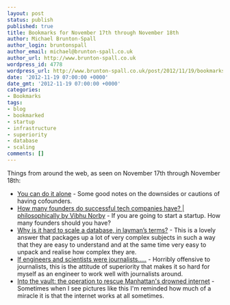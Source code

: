 ```yaml
---
layout: post
status: publish
published: true
title: Bookmarks for November 17th through November 18th
author: Michael Brunton-Spall
author_login: bruntonspall
author_email: michael@brunton-spall.co.uk
author_url: http://www.brunton-spall.co.uk
wordpress_id: 4778
wordpress_url: http://www.brunton-spall.co.uk/post/2012/11/19/bookmarks-for-november-17th-3/
date: '2012-11-19 07:00:00 +0000'
date_gmt: '2012-11-19 07:00:00 +0000'
categories:
- Bookmarks
tags:
- blog
- bookmarked
- startup
- infrastructure
- superiority
- database
- scaling
comments: []
---
```

<p>Things from around the web, as seen on November 17th through November 18th:</p>
<ul>
<li><a href="http://ryancarson.com/post/35939367603/you-can-do-it-alone">You can do it alone</a> - Some good notes on the downsides or cautions of having cofounders.</li>
<li><a href="http://philosophically.com/some-data-on-founder-counts-at-top-companies">How many founders do successful tech companies have? | philosophically by Vibhu Norby</a> - If you are going to start a startup. How many founders should you have?</li>
<li><a href="http://www.quora.com/Database-Systems/Why-is-it-hard-to-scale-a-database-in-layman’s-terms/answer/Paul-King-2?srid=ie4&amp;st=ns">Why is it hard to scale a database, in layman&rsquo;s terms?</a> - This is a lovely answer that packages up a lot of very complex subjects in such a way that they are easy to understand and at the same time very easy to unpack and realise how complex they are.</li>
<li><a href="http://gatech.tumblr.com/post/35926696549/if-engineers-and-scientists-were-journalists">If engineers and scientists were journalists.....</a> - Horribly offensive to journalists, this is the attitude of superiority that makes it so hard for myself as an engineer to work well with journalists around.</li>
<li><a href="http://www.theverge.com/2012/11/17/3655442/restoring-verizon-service-manhattan-hurricane-sandy">Into the vault: the operation to rescue Manhattan's drowned internet</a> - Sometimes when I see pictures like this I&#039;m reminded how much of a miracle it is that the internet works at all sometimes.</li>
</ul>
